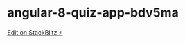 # angular-8-quiz-app-bdv5ma

[Edit on StackBlitz ⚡️](https://stackblitz.com/edit/angular-8-quiz-app-bdv5ma)